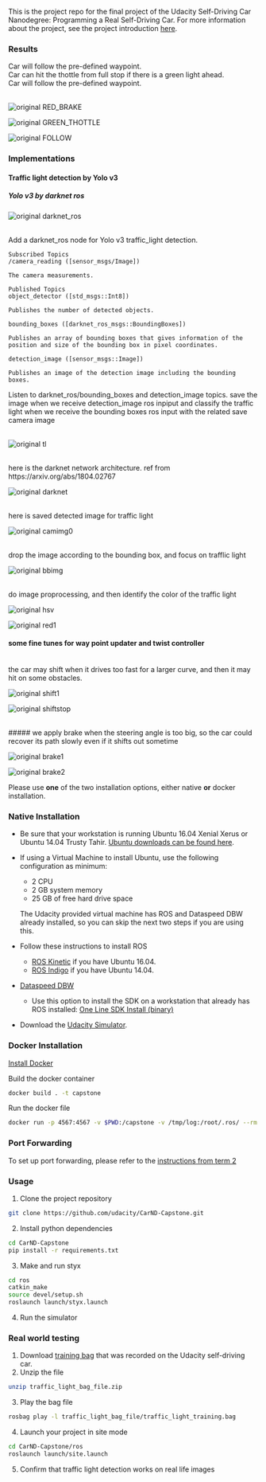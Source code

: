 This is the project repo for the final project of the Udacity Self-Driving Car Nanodegree: Programming a Real Self-Driving Car. For more information about the project, see the project introduction [here](https://classroom.udacity.com/nanodegrees/nd013/parts/6047fe34-d93c-4f50-8336-b70ef10cb4b2/modules/e1a23b06-329a-4684-a717-ad476f0d8dff/lessons/462c933d-9f24-42d3-8bdc-a08a5fc866e4/concepts/5ab4b122-83e6-436d-850f-9f4d26627fd9).


### Results

Car will follow the pre-defined waypoint. <br />
Car can hit the thottle from full stop if there is a green light ahead. <br />
Car will follow the pre-defined waypoint.<br />
<br />


![original RED_BRAKE](./imgs/red_light_brake.png)





![original GREEN_THOTTLE](./imgs/green_light_throttle.png)




![original FOLLOW](./imgs/follow.png)




### Implementations

#### Traffic light detection by Yolo v3
##### Yolo v3 by darknet ros 


![original darknet_ros](./imgs/darknet_ros.png)


<br />
 Add a darknet_ros node for Yolo v3 traffic_light detection. <br />

	Subscribed Topics
	/camera_reading ([sensor_msgs/Image])

	The camera measurements.

	Published Topics
	object_detector ([std_msgs::Int8])

	Publishes the number of detected objects.

	bounding_boxes ([darknet_ros_msgs::BoundingBoxes])

	Publishes an array of bounding boxes that gives information of the position and size of the bounding box in pixel coordinates.

	detection_image ([sensor_msgs::Image])

	Publishes an image of the detection image including the bounding boxes.
Listen to darknet_ros/bounding_boxes and detection_image topics. save the image when we receive detection_image ros inpiput and classify the traffic light when we receive the bounding boxes ros input with the related save camera image <br />
<br />


![original tl](./imgs/tl_detector.png)

<br />
here is the darknet network architecture.
ref from https://arxiv.org/abs/1804.02767
<br />


![original darknet](./imgs/darknet.png)


<br />
 here is saved detected image for traffic light
<br />


![original camimg0](./imgs/red_light/detecting_camera_image_0.png)

<br />
drop the image according to the bounding box, and focus on trafflic light
<br />


![original bbimg](./imgs/red_light/bb_img.png)

<br />
do image proprocessing, and then identify the color of the traffic light
<br />

![original hsv](./imgs/red_light/hsv_bb_img.png)


![original red1](./imgs/red_light/red1.png)

#### some fine tunes for way point updater and twist controller

<br />
the car may shift when it drives too fast for a larger curve, and then it may hit on some obstacles.
<br />



![original shift1](./imgs/no_brake_shift1.png)



![original shiftstop](./imgs/no_brake_shift2_stop.png)

<br />
##### we apply brake when the steering angle is too big, so the car could recover its path slowly even if it shifts out sometime
<br />



![original brake1](./imgs/brake_recover1.png)


![original brake2](./imgs/brake_recover2.png)


Please use **one** of the two installation options, either native **or** docker installation.

### Native Installation

* Be sure that your workstation is running Ubuntu 16.04 Xenial Xerus or Ubuntu 14.04 Trusty Tahir. [Ubuntu downloads can be found here](https://www.ubuntu.com/download/desktop).
* If using a Virtual Machine to install Ubuntu, use the following configuration as minimum:
  * 2 CPU
  * 2 GB system memory
  * 25 GB of free hard drive space

  The Udacity provided virtual machine has ROS and Dataspeed DBW already installed, so you can skip the next two steps if you are using this.

* Follow these instructions to install ROS
  * [ROS Kinetic](http://wiki.ros.org/kinetic/Installation/Ubuntu) if you have Ubuntu 16.04.
  * [ROS Indigo](http://wiki.ros.org/indigo/Installation/Ubuntu) if you have Ubuntu 14.04.
* [Dataspeed DBW](https://bitbucket.org/DataspeedInc/dbw_mkz_ros)
  * Use this option to install the SDK on a workstation that already has ROS installed: [One Line SDK Install (binary)](https://bitbucket.org/DataspeedInc/dbw_mkz_ros/src/81e63fcc335d7b64139d7482017d6a97b405e250/ROS_SETUP.md?fileviewer=file-view-default)
* Download the [Udacity Simulator](https://github.com/udacity/CarND-Capstone/releases).

### Docker Installation
[Install Docker](https://docs.docker.com/engine/installation/)

Build the docker container
```bash
docker build . -t capstone
```

Run the docker file
```bash
docker run -p 4567:4567 -v $PWD:/capstone -v /tmp/log:/root/.ros/ --rm -it capstone
```

### Port Forwarding
To set up port forwarding, please refer to the [instructions from term 2](https://classroom.udacity.com/nanodegrees/nd013/parts/40f38239-66b6-46ec-ae68-03afd8a601c8/modules/0949fca6-b379-42af-a919-ee50aa304e6a/lessons/f758c44c-5e40-4e01-93b5-1a82aa4e044f/concepts/16cf4a78-4fc7-49e1-8621-3450ca938b77)

### Usage

1. Clone the project repository
```bash
git clone https://github.com/udacity/CarND-Capstone.git
```

2. Install python dependencies
```bash
cd CarND-Capstone
pip install -r requirements.txt
```
3. Make and run styx
```bash
cd ros
catkin_make
source devel/setup.sh
roslaunch launch/styx.launch
```
4. Run the simulator

### Real world testing
1. Download [training bag](https://s3-us-west-1.amazonaws.com/udacity-selfdrivingcar/traffic_light_bag_file.zip) that was recorded on the Udacity self-driving car.
2. Unzip the file
```bash
unzip traffic_light_bag_file.zip
```
3. Play the bag file
```bash
rosbag play -l traffic_light_bag_file/traffic_light_training.bag
```
4. Launch your project in site mode
```bash
cd CarND-Capstone/ros
roslaunch launch/site.launch
```
5. Confirm that traffic light detection works on real life images
